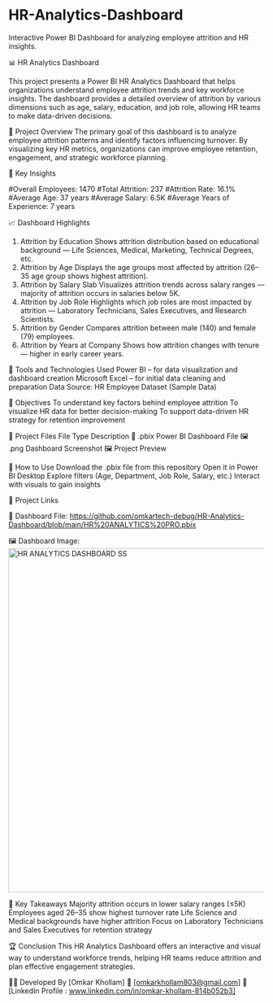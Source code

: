 # HR-Analytics-Dashboard
Interactive Power BI Dashboard for analyzing employee attrition and HR insights.

📊 HR Analytics Dashboard

This project presents a Power BI HR Analytics Dashboard that helps organizations understand employee attrition trends and key workforce insights. The dashboard provides a detailed overview of attrition by various dimensions such as age, salary, education, and job role, allowing HR teams to make data-driven decisions.

📘 Project Overview
The primary goal of this dashboard is to analyze employee attrition patterns and identify factors influencing turnover. By visualizing key HR metrics, organizations can improve employee retention, engagement, and strategic workforce planning.

🧠 Key Insights

#Overall Employees: 1470
#Total Attrition: 237
#Attrition Rate: 16.1%
#Average Age: 37 years
#Average Salary: 6.5K
#Average Years of Experience: 7 years

📈 Dashboard Highlights
1. Attrition by Education
Shows attrition distribution based on educational background — Life Sciences, Medical, Marketing, Technical Degrees, etc.
2. Attrition by Age
Displays the age groups most affected by attrition (26–35 age group shows highest attrition).
3. Attrition by Salary Slab
Visualizes attrition trends across salary ranges — majority of attrition occurs in salaries below 5K.
4. Attrition by Job Role
Highlights which job roles are most impacted by attrition — Laboratory Technicians, Sales Executives, and Research Scientists.
5. Attrition by Gender
Compares attrition between male (140) and female (79) employees.
6. Attrition by Years at Company
Shows how attrition changes with tenure — higher in early career years.

🧩 Tools and Technologies Used
Power BI – for data visualization and dashboard creation
Microsoft Excel – for initial data cleaning and preparation
Data Source: HR Employee Dataset (Sample Data)

🎯 Objectives
To understand key factors behind employee attrition
To visualize HR data for better decision-making
To support data-driven HR strategy for retention improvement

📂 Project Files
File Type	Description
📘 .pbix	Power BI Dashboard File
🖼️ .png	Dashboard Screenshot
🖼️ Project Preview

🚀 How to Use
Download the .pbix file from this repository
Open it in Power BI Desktop
Explore filters (Age, Department, Job Role, Salary, etc.)
Interact with visuals to gain insights

🔗 Project Links

📘 Dashboard File: 
https://github.com/omkartech-debug/HR-Analytics-Dashboard/blob/main/HR%20ANALYTICS%20PRO.pbix

🖼️ Dashboard Image: 
<img width="1218" height="677" alt="HR ANALYTICS DASHBOARD SS" src="https://github.com/user-attachments/assets/47ecdad2-f08d-48a8-b84c-6f8ea1fae60e" />


🧠 Key Takeaways
Majority attrition occurs in lower salary ranges (≤5K)
Employees aged 26–35 show highest turnover rate
Life Science and Medical backgrounds have higher attrition
Focus on Laboratory Technicians and Sales Executives for retention strategy

🏆 Conclusion
This HR Analytics Dashboard offers an interactive and visual way to understand workforce trends, helping HR teams reduce attrition and plan effective engagement strategies.

👩‍💻 Developed By
[Omkar Khollam]
📧 [omkarkhollam803@gmail.com]
🔗 [LinkedIn Profile : www.linkedin.com/in/omkar-khollam-814b052b3]
